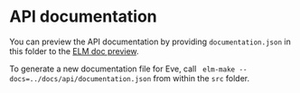 # API documentation

You can preview the API documentation by providing `documentation.json` in this folder to the [ELM doc preview](http://package.elm-lang.org/help/docs-preview).

To generate a new documentation file for Eve, call ` elm-make --docs=../docs/api/documentation.json` from within the `src` folder.
